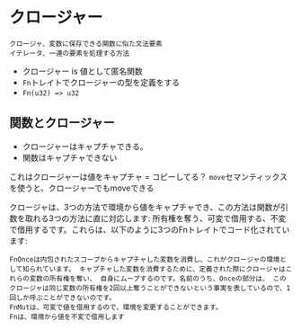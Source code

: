 # クロージャー


    クロージャ、変数に保存できる関数に似た文法要素
    イテレータ、一連の要素を処理する方法

- クロージャー is 値として匿名関数
- `Fn`トレイトでクロージャーの型を定義をする
- `Fn(u32) => u32`

## 関数とクロージャー

- クロージャーはキャプチャできる。
- 関数はキャプチャできない

これはクロージャーは値をキャプチャ = コピーしてる？
`move`セマンティックスを使うと、クロージャーでもmoveできる


クロージャは、3つの方法で環境から値をキャプチャでき、この方法は関数が引数を取れる3つの方法に直に対応します: 所有権を奪う、可変で借用する、不変で借用するです。これらは、以下のように3つのFnトレイトでコード化されています:

    FnOnceは内包されたスコープからキャプチャした変数を消費し、これがクロージャの環境として知られています。 キャプチャした変数を消費するために、定義された際にクロージャはこれらの変数の所有権を奪い、 自身にムーブするのです。名前のうち、Onceの部分は、 このクロージャは同じ変数の所有権を2回以上奪うことができないという事実を表しているので、1回しか呼ぶことができないのです。
    FnMutは、可変で値を借用するので、環境を変更することができます。
    Fnは、環境から値を不変で借用します